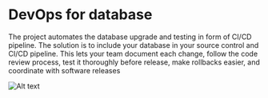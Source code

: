# DevOps for database

The project automates the database upgrade and testing in form of CI/CD pipeline. 
The solution is to include your database in your source control and CI/CD pipeline. This lets your team document each change, follow the code review process, test it thoroughly before release, make rollbacks easier, and coordinate with software releases



![Alt text](img.jpg?raw=true "Title")
